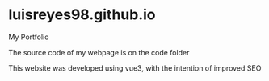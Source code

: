 # luisreyes98.github.io

My Portfolio

The source code of my webpage is on the code folder

This website was developed using vue3, with the intention of improved SEO
